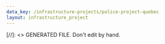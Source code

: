 ```yaml
---
data_key: /infrastructure-projects/police-project-quebec
layout: infrastructure_project
---
```

[//]: <> GENERATED FILE. Don't edit by hand.